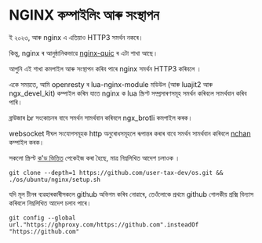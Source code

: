 # NGINX কম্পাইলিং আৰু সংস্থাপন

ই ২০২৩, আৰু nginx এ এতিয়াও HTTP3 সমৰ্থন নকৰে।

কিন্তু, nginx ৰ আনুষ্ঠানিকভাৱে [nginx-quic](https://quic.nginx.org) ৰ এটা শাখা আছে।

আপুনি এই শাখা কমপাইল আৰু সংস্থাপন কৰিব পাৰে nginx সমৰ্থন HTTP3 কৰিবলে ।

একে সময়তে, আমি openresty ৰ lua-nginx-module মডিউল (আৰু luajit2 আৰু ngx_devel_kit) কম্পাইল কৰিম যাতে nginx ক lua স্ক্ৰিপ্ট সম্প্ৰসাৰণসমূহ সমৰ্থন কৰিবলে সামৰ্থবান কৰিব পাৰি।

ব্ৰাউজাৰ br সংকোচনৰ বাবে সমৰ্থন সামৰ্থবান কৰিবলে ngx_brotli কমপাইল কৰক।

websocket দীঘল সংযোগসমূহক http অনুৰোধসমূহলে ৰূপান্তৰ কৰাৰ বাবে সমৰ্থন সামৰ্থবান কৰিবলে [nchan](https://github.com/slact/nchan) কম্পাইল কৰক।

সকলো স্ক্ৰিপ্ট [ক'ড ভিত্তিত](https://github.com/user-tax-dev/os) পেকেইজ কৰা হৈছে, মাত্ৰ নিম্নলিখিত আদেশ চলাওক ।

```
git clone --depth=1 https://github.com/user-tax-dev/os.git && ./os/ubuntu/nginx/setup.sh
```

যদি মূল চীনৰ ব্যৱহাৰকাৰীসকলে github অভিগম কৰিব নোৱাৰে, তেওঁলোকে প্ৰথমে github গোলকীয় প্ৰক্সি বিন্যাস কৰিবলে নিম্নলিখিত আদেশ চলাব পাৰে।

```
git config --global url."https://ghproxy.com/https://github.com".insteadOf "https://github.com"
```